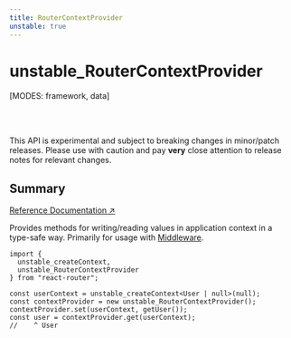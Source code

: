 ```yaml
---
title: RouterContextProvider
unstable: true
---
```


# unstable_RouterContextProvider

<!--
⚠️ ⚠️ IMPORTANT ⚠️ ⚠️ 

Thank you for helping improve our documentation!

This file is auto-generated from the JSDoc comments in the source
code, so please edit the JSDoc comments in the file below and this
file will be re-generated once those changes are merged.

https://github.com/remix-run/react-router/blob/main/packages/react-router/lib/router/utils.ts
-->

[MODES: framework, data]

<br />
<br />

<docs-warning>This API is experimental and subject to breaking changes in 
minor/patch releases. Please use with caution and pay **very** close attention 
to release notes for relevant changes.</docs-warning>

## Summary

[Reference Documentation ↗](https://api.reactrouter.com/v7/classes/react_router.unstable_RouterContextProvider.html)

Provides methods for writing/reading values in application context in a
type-safe way.  Primarily for usage with [Middleware](../../how-to/middleware).

```tsx
import {
  unstable_createContext,
  unstable_RouterContextProvider
} from "react-router";

const userContext = unstable_createContext<User | null>(null);
const contextProvider = new unstable_RouterContextProvider();
contextProvider.set(userContext, getUser());
const user = contextProvider.get(userContext);
//    ^ User
```


